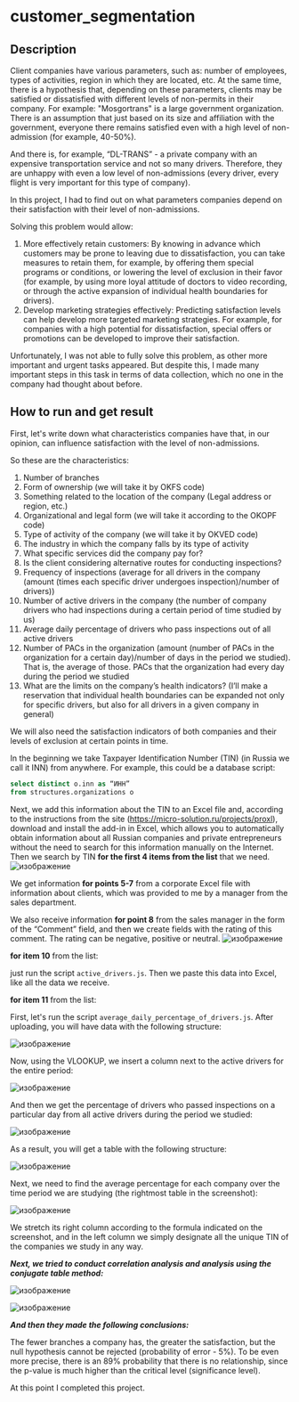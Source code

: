 # customer_segmentation
## Description
Client companies have various parameters, such as: number of employees, types of activities, region in which they are located, etc.
At the same time, there is a hypothesis that, depending on these parameters, clients may be satisfied or dissatisfied with different levels of non-permits in their company.
For example: "Mosgortrans" is a large government organization. There is an assumption that just based on its size and affiliation with the government, everyone there remains satisfied even with a high level of non-admission (for example, 40-50%).

And there is, for example, “DL-TRANS” - a private company with an expensive transportation service and not so many drivers. Therefore, they are unhappy with even a low level of non-admissions (every driver, every flight is very important for this type of company).

In this project, I had to find out on what parameters companies depend on their satisfaction with their level of non-admissions.

Solving this problem would allow:

1. More effectively retain customers: By knowing in advance which customers may be prone to leaving due to dissatisfaction, you can take measures to retain them, for example, by offering them special programs or conditions, or lowering the level of exclusion in their favor (for example, by using more loyal attitude of doctors to video recording, or through the active expansion of individual health boundaries for drivers).
2. Develop marketing strategies effectively: Predicting satisfaction levels can help develop more targeted marketing strategies. For example, for companies with a high potential for dissatisfaction, special offers or promotions can be developed to improve their satisfaction.

Unfortunately, I was not able to fully solve this problem, as other more important and urgent tasks appeared. But despite this, I made many important steps in this task in terms of data collection, which no one in the company had thought about before.

## How to run and get result
First, let's write down what characteristics companies have that, in our opinion, can influence satisfaction with the level of non-admissions.

So these are the characteristics:

1. Number of branches
2. Form of ownership (we will take it by OKFS code)
3. Something related to the location of the company (Legal address or region, etc.)
4. Organizational and legal form (we will take it according to the OKOPF code)
5. Type of activity of the company (we will take it by OKVED code)
6. The industry in which the company falls by its type of activity
7. What specific services did the company pay for?
8. Is the client considering alternative routes for conducting inspections?
9. Frequency of inspections (average for all drivers in the company (amount (times each specific driver undergoes inspection)/number of drivers))
10. Number of active drivers in the company (the number of company drivers who had inspections during a certain period of time studied by us)
11. Average daily percentage of drivers who pass inspections out of all active drivers
12. Number of PACs in the organization (amount (number of PACs in the organization for a certain day)/number of days in the period we studied). That is, the average of those. PACs that the organization had every day during the period we studied
13. What are the limits on the company’s health indicators? (I’ll make a reservation that individual health boundaries can be expanded not only for specific drivers, but also for all drivers in a given company in general)

We will also need the satisfaction indicators of both companies and their levels of exclusion at certain points in time.

In the beginning we take Taxpayer Identification Number (TIN) (in Russia we call it INN) from anywhere. For example, this could be a database script:
```sql
select distinct o.inn as “ИНН”
from structures.organizations o
```
Next, we add this information about the TIN to an Excel file and, according to the instructions from the site (https://micro-solution.ru/projects/proxl), download and install the add-in in Excel, which allows you to automatically obtain information about all Russian companies and private entrepreneurs without the need to search for this information manually on the Internet. Then we search by TIN **for the first 4 items from the list** that we need.
![изображение](https://github.com/CompilerCaster/customer_segmentation/assets/128957307/b6cb4716-1789-4625-bab4-52e5c7afd985)


We get information **for points 5-7** from a corporate Excel file with information about clients, which was provided to me by a manager from the sales department.

We also receive information **for point 8** from the sales manager in the form of the “Comment” field, and then we create fields with the rating of this comment. The rating can be negative, positive or neutral.
![изображение](https://github.com/CompilerCaster/customer_segmentation/assets/128957307/b6aa9cbd-464d-4b4d-b4db-bc6e3ed3bfd5)

**for item 10** from the list:

just run the script ```active_drivers.js```. Then we paste this data into Excel, like all the data we receive.

**for item 11** from the list:

First, let's run the script ```average_daily_percentage_of_drivers.js```. After uploading, you will have data with the following structure:

![изображение](https://github.com/CompilerCaster/customer_segmentation/assets/128957307/4b9ab24c-e0b6-493e-82fd-943f286968ae)

Now, using the VLOOKUP, we insert a column next to the active drivers for the entire period:

![изображение](https://github.com/CompilerCaster/customer_segmentation/assets/128957307/54c5b4e4-e94b-4e87-ac5b-108ee78c57d4)

And then we get the percentage of drivers who passed inspections on a particular day from all active drivers during the period we studied:

![изображение](https://github.com/CompilerCaster/customer_segmentation/assets/128957307/56e8b1e5-fba3-41bf-9a74-573e66435471)

As a result, you will get a table with the following structure:

![изображение](https://github.com/CompilerCaster/customer_segmentation/assets/128957307/9f192127-7a24-4c0a-b3f5-ca534e4a5bd9)

Next, we need to find the average percentage for each company over the time period we are studying (the rightmost table in the screenshot):

![изображение](https://github.com/CompilerCaster/customer_segmentation/assets/128957307/d7987684-c314-4751-841f-fd1d8239d8a5)

We stretch its right column according to the formula indicated on the screenshot, and in the left column we simply designate all the unique TIN of the companies we study in any way.

***Next, we tried to conduct correlation analysis and analysis using the conjugate table method:***

![изображение](https://github.com/CompilerCaster/customer_segmentation/assets/128957307/b1143cf7-f3a1-44dc-ba92-837d6a46c69f)

![изображение](https://github.com/CompilerCaster/customer_segmentation/assets/128957307/2f362224-7f2e-4029-aef0-0cf16e2cd711)


***And then they made the following conclusions:***

The fewer branches a company has, the greater the satisfaction, but the null hypothesis cannot be rejected (probability of error - 5%). To be even more precise, there is an 89% probability that there is no relationship, since the p-value is much higher than the critical level (significance level).

At this point I completed this project.












